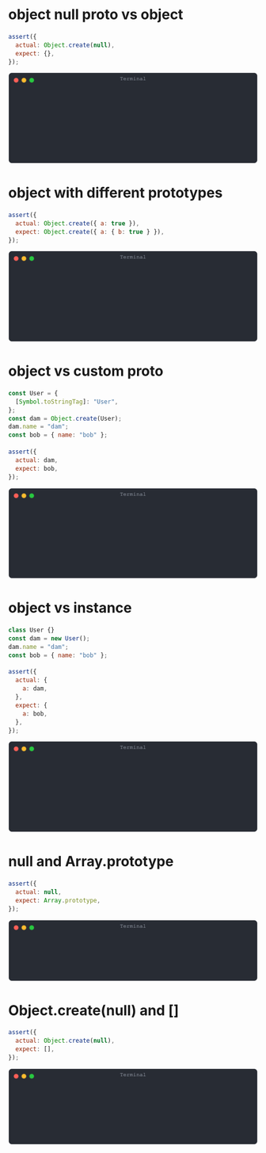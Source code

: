 # object null proto vs object

```js
assert({
  actual: Object.create(null),
  expect: {},
});
```

![img](<./prototype/object null proto vs object.svg>)

# object with different prototypes

```js
assert({
  actual: Object.create({ a: true }),
  expect: Object.create({ a: { b: true } }),
});
```

![img](<./prototype/object with different prototypes.svg>)

# object vs custom proto

```js
const User = {
  [Symbol.toStringTag]: "User",
};
const dam = Object.create(User);
dam.name = "dam";
const bob = { name: "bob" };

assert({
  actual: dam,
  expect: bob,
});
```

![img](<./prototype/object vs custom proto.svg>)

# object vs instance

```js
class User {}
const dam = new User();
dam.name = "dam";
const bob = { name: "bob" };

assert({
  actual: {
    a: dam,
  },
  expect: {
    a: bob,
  },
});
```

![img](<./prototype/object vs instance.svg>)

# null and Array.prototype

```js
assert({
  actual: null,
  expect: Array.prototype,
});
```

![img](<./prototype/null and Array.prototype.svg>)

# Object.create(null) and []

```js
assert({
  actual: Object.create(null),
  expect: [],
});
```

![img](<./prototype/Object.create(null) and [].svg>)

